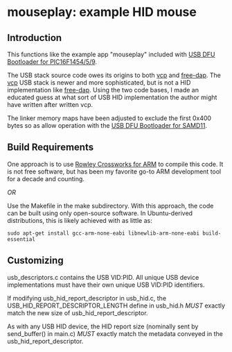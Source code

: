 mouseplay: example HID mouse
============================

## Introduction

This functions like the example app "mouseplay" included with [USB DFU Bootloader for PIC16F1454/5/9](https://github.com/majbthrd/PIC16F1-USB-DFU-Bootloader).

The USB stack source code owes its origins to both [vcp](https://github.com/ataradov/vcp) and [free-dap](https://github.com/ataradov/free-dap).  The  [vcp](https://github.com/ataradov/vcp) USB stack is newer and more sophisticated, but is not a HID implementation like [free-dap](https://github.com/ataradov/free-dap).  Using the two code bases, I made an educated guess at what sort of USB HID implementation the author might have written after written vcp.

The linker memory maps have been adjusted to exclude the first 0x400 bytes so as allow operation with the [USB DFU Bootloader for SAMD11](https://github.com/majbthrd/SAMD11-USB-DFU-Bootloader/).

## Build Requirements

One approach is to use [Rowley Crossworks for ARM](http://www.rowley.co.uk/arm/) to compile this code.  It is not free software, but has been my favorite go-to ARM development tool for a decade and counting.

*OR*

Use the Makefile in the make subdirectory.  With this approach, the code can be built using only open-source software.  In Ubuntu-derived distributions, this is likely achieved with as little as:

```
sudo apt-get install gcc-arm-none-eabi libnewlib-arm-none-eabi build-essential
```

## Customizing

usb_descriptors.c contains the USB VID:PID.  All unique USB device implementations must have their own unique USB VID:PID identifiers.

If modifying usb_hid_report_descriptor in usb_hid.c, the USB_HID_REPORT_DESCRIPTOR_LENGTH define in usb_hid.h *MUST* exactly match the new size of usb_hid_report_descriptor.

As with any USB HID device, the HID report size (nominally sent by send_buffer() in main.c) *MUST* exactly match the metadata conveyed in the usb_hid_report_descriptor.
